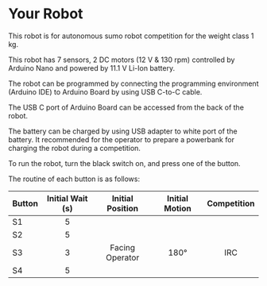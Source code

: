 # Your Robot

This robot is for autonomous sumo robot competition for the weight class 1 kg. 

This robot has 7 sensors, 2 DC motors (12 V & 130 rpm) controlled by Arduino Nano and powered by 11.1 V Li-Ion battery.

The robot can be programmed by connecting the programming environment (Arduino IDE) to Arduino Board by using USB C-to-C cable.

The USB C port of Arduino Board can be accessed from the back of the robot.

The battery can be charged by using USB adapter to white port of the battery. It recommended for the operator to prepare a powerbank for charging the robot during a competition.

To run the robot, turn the black switch on, and press one of the button.

The routine of each button is as follows:

| Button  | Initial Wait (s) | Initial Position | Initial Motion | Competition |
| ------------- | :---: | :---: | :---: | :---: |
| S1  | 5 | | | | 
| S2  | 5 | | | |
| S3  | 3 | Facing Operator | 180° | IRC |
| S4  | 5 | | | |
